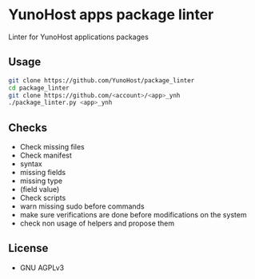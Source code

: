 # YunoHost apps package linter

Linter for YunoHost applications packages

## Usage

```bash
git clone https://github.com/YunoHost/package_linter
cd package_linter
git clone https://github.com/<account>/<app>_ynh
./package_linter.py <app>_ynh
```

## Checks

* Check missing files
* Check manifest
 * syntax
 * missing fields
 * missing type
 * (field value)
* Check scripts
 * warn missing sudo before commands
 * make sure verifications are done before modifications on the system
 * check non usage of helpers and propose them

## License

* GNU AGPLv3
